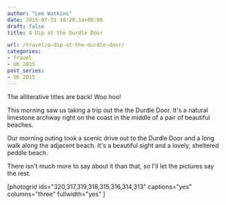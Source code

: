 ```yaml
---
author: "Lee Watkins"
date: 2015-07-31 18:28:14+00:00
draft: false
title: A Dip at the Durdle Door

url: /travel/a-dip-at-the-durdle-door/
categories:
- Travel
- UK 2015
post_series:
- UK 2015
---
```


The alliterative titles are back! Woo hoo!

This morning saw us taking a trip out the the Durdle Door. It's a natural limestone archway right on the coast in the middle of a pair of beautiful beaches.<!--more-->

Our morning outing took a scenic drive out to the Durdle Door and a long walk along the adjacent beach. It's a beautiful sight and a lovely, sheltered peddle beach.

There isn't much more to say about it than that, so I'll let the pictures say the rest.

[photogrid ids="320,317,319,318,315,316,314,313" captions="yes" columns="three" fullwidth="yes" ]
